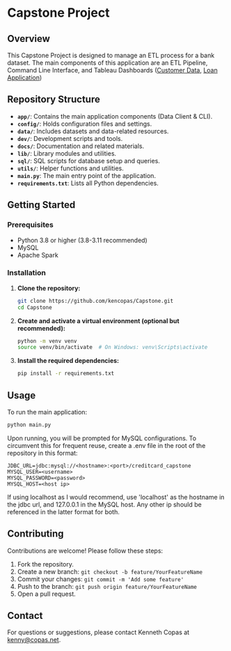 # Capstone Project

## Overview

This Capstone Project is designed to manage an ETL process for a bank dataset. The main components of this application are an ETL Pipeline, Command Line Interface, and Tableau Dashboards ([Customer Data](https://public.tableau.com/views/CustomerDataDashboard_17484417707510/CustomerDataDashboard?:language=en-US&:sid=&:redirect=auth&:display_count=n&:origin=viz_share_link), [Loan Application](https://public.tableau.com/views/LoanApplicationDashboard_17491312226230/LoanApplicationDashboard?:language=en-US&:sid=&:redirect=auth&:display_count=n&:origin=viz_share_link))

## Repository Structure

- **`app/`**: Contains the main application components (Data Client & CLI).
- **`config/`**: Holds configuration files and settings.
- **`data/`**: Includes datasets and data-related resources.
- **`dev/`**: Development scripts and tools.
- **`docs/`**: Documentation and related materials.
- **`lib/`**: Library modules and utilities.
- **`sql/`**: SQL scripts for database setup and queries.
- **`utils/`**: Helper functions and utilities.
- **`main.py`**: The main entry point of the application.
- **`requirements.txt`**: Lists all Python dependencies.

## Getting Started

### Prerequisites

- Python 3.8 or higher (3.8-3.11 recommended)
- MySQL
- Apache Spark

### Installation

1. **Clone the repository:**

   ```bash
   git clone https://github.com/kencopas/Capstone.git
   cd Capstone
   ```

2. **Create and activate a virtual environment (optional but recommended):**

   ```bash
   python -m venv venv
   source venv/bin/activate  # On Windows: venv\Scripts\activate
   ```

3. **Install the required dependencies:**

   ```bash
   pip install -r requirements.txt
   ```

## Usage

To run the main application:

```bash
python main.py
```

Upon running, you will be prompted for MySQL configurations. To circumvent this for frequent reuse, create a .env file in the root of the repository in this format:

```env
JDBC_URL=jdbc:mysql://<hostname>:<port>/creditcard_capstone
MYSQL_USER=<username>
MYSQL_PASSWORD=<password>
MYSQL_HOST=<host ip>
```

If using localhost as I would recommend, use 'localhost' as the hostname in the jdbc url, and 127.0.0.1 in the MySQL host. Any other ip should be referenced in the latter format for both.

## Contributing

Contributions are welcome! Please follow these steps:

1. Fork the repository.
2. Create a new branch: `git checkout -b feature/YourFeatureName`
3. Commit your changes: `git commit -m 'Add some feature'`
4. Push to the branch: `git push origin feature/YourFeatureName`
5. Open a pull request.

## Contact

For questions or suggestions, please contact Kenneth Copas at [kenny@copas.net](mailto:kenny@copas.net).
